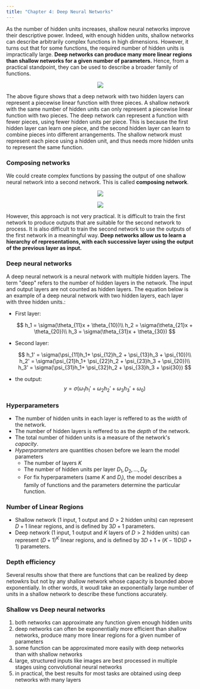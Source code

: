 ```yaml
---
title: "Chapter 4: Deep Neural Networks"
---
```


As the number of hidden units increases, shallow neural networks improve their descriptive power. Indeed, with enough hidden units, shallow networks can describe arbitrarily complex functions in high dimensions. However, it turns out that for some functions, the required number of hidden units is impractically large. **Deep networks can produce many more linear regions than shallow networks for a given number of parameters.** Hence, from a practical standpoint, they can be used to describe a broader family of functions.

<p align="center">
  <img src="https://media.discordapp.net/attachments/1094676554652602419/1105841289443938344/image.png?width=1249&height=1227" width="full">
</p>
The above figure shows that a deep network with two hidden layers can represent a piecewise linear function with three pieces. A shallow network with the same number of hidden units can only represent a piecewise linear function with two pieces. The deep network can represent a function with fewer pieces, using fewer hidden units per piece. This is because the first hidden layer can learn one piece, and the second hidden layer can learn to combine pieces into different arrangements. The shallow network must represent each piece using a hidden unit, and thus needs more hidden units to represent the same function.

### Composing networks

We could create complex functions by passing the output of one shallow neural network into a second network. This is called **composing network**.

<p align="center">
  <img src="https://media.discordapp.net/attachments/1094676554652602419/1105845685175201852/image.png?width=2268&height=512" width="full">
</p>

<p align="center">
  <img src="https://media.discordapp.net/attachments/1094676554652602419/1105846614196756490/image.png?width=2268&height=796" width="full">
</p>

However, this approach is not very practical. It is difficult to train the first network to produce outputs that are suitable for the second network to process. It is also difficult to train the second network to use the outputs of the first network in a meaningful way. **Deep networks allow us to learn a hierarchy of representations, with each successive layer using the output of the previous layer as input.**

### Deep neural networks

A deep neural network is a neural network with multiple hidden layers. The term "deep" refers to the number of hidden layers in the network. The input and output layers are not counted as hidden layers. The equation below is an example of a deep neural network with two hidden layers, each layer with three hidden units.:

- First layer:

  $$
  h_1 = \sigma(\theta_{11}x + \theta_{10})\\
  h_2 = \sigma(\theta_{21}x + \theta_{20})\\
  h_3 = \sigma(\theta_{31}x + \theta_{30})
  $$

- Second layer:

  $$
  h_1' = \sigma(\psi_{11}h_1+ \psi_{12}h_2 + \psi_{13}h_3 + \psi_{10})\\
    h_2' = \sigma(\psi_{21}h_1+ \psi_{22}h_2 + \psi_{23}h_3 + \psi_{20})\\
    h_3' = \sigma(\psi_{31}h_1+ \psi_{32}h_2 + \psi_{33}h_3 + \psi{30})
  $$

- the output:
  $$
  y = \sigma(\omega_1h_1' + \omega_2h_2' + \omega_3h_3' + \omega_0)
  $$

### Hyperparameters

- The number of hidden units in each layer is reffered to as the _width_ of the network.
- The number of hidden layers is reffered to as the _depth_ of the network.
- The total number of hidden units is a measure of the network's _capacity_.
- _Hyperparameters_ are quantities chosen before we learn the model parameters
  - The number of layers $K$
  - The number of hidden units per layer $D_1, D_2, \dots, D_K$
  - For fix hyperparameters (same $K$ and $D_i$), the model describes a family of functions and the parameters determine the particular function.

### Number of Linear Regions

- Shallow network (1 input, 1 output and $D>2$ hidden units) can represent $D+1$ linear regions, and is defined by $3D+1$ parameters.
- Deep network (1 input, 1 output and $K$ layers of $D>2$ hidden units) can represent $(D+1)^K$ linear regions, and is defined by $3D+1+(K-1)D(D+1)$ parameters.

### Depth efficiency

Several results show that there are functions that can be realized by deep netowkrs but not by any shallow network whose capacity is bounded above exponentially. In other words, it woudl take an exponentially large number of units in a shallow network to describe these functions accurately.

### Shallow vs Deep neural networks

1. both networks can approximate any function given enough hidden units
2. deep networks can often be exponentially more efficient than shallow networks, produce many more linear regions for a given number of parameters
3. some function can be approximated more easily with deep networks than with shallow networks
4. large, structured inputs like images are best processed in multiple stages using convolutional neural networks
5. in practical, the best results for most tasks are obtained using deep networks with many layers
